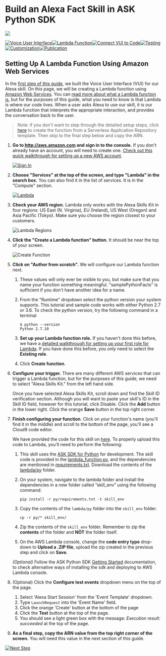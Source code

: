 # Build an Alexa Fact Skill in ASK Python SDK
<img src="https://m.media-amazon.com/images/G/01/mobile-apps/dex/alexa/alexa-skills-kit/tutorials/quiz-game/header._TTH_.png" />

[![Voice User Interface](https://m.media-amazon.com/images/G/01/mobile-apps/dex/alexa/alexa-skills-kit/tutorials/navigation/1-locked._TTH_.png)](./1-voice-user-interface.md)[![Lambda Function](https://m.media-amazon.com/images/G/01/mobile-apps/dex/alexa/alexa-skills-kit/tutorials/navigation/2-on._TTH_.png)](./2-lambda-function.md)[![Connect VUI to Code](https://m.media-amazon.com/images/G/01/mobile-apps/dex/alexa/alexa-skills-kit/tutorials/navigation/3-off._TTH_.png)](./3-connect-vui-to-code.md)[![Testing](https://m.media-amazon.com/images/G/01/mobile-apps/dex/alexa/alexa-skills-kit/tutorials/navigation/4-off._TTH_.png)](./4-testing.md)[![Customization](https://m.media-amazon.com/images/G/01/mobile-apps/dex/alexa/alexa-skills-kit/tutorials/navigation/5-off._TTH_.png)](./5-customization.md)[![Publication](https://m.media-amazon.com/images/G/01/mobile-apps/dex/alexa/alexa-skills-kit/tutorials/navigation/6-off._TTH_.png)](./6-publication.md)

## Setting Up A Lambda Function Using Amazon Web Services

In the [first step of this guide](1-voice-user-interface.md), we built the Voice User Interface (VUI) for our Alexa skill.  On this page, we will be creating a Lambda function using [Amazon Web Services](http://aws.amazon.com).  You can [read more about what a Lambda function is](http://aws.amazon.com/lambda), but for the purposes of this guide, what you need to know is that Lambda is where our code lives.  When a user asks Alexa to use our skill, it is our Lambda function that interprets the appropriate interaction, and provides the conversation back to the user.

> Note: if you don't want to step through the detailed setup steps, click [here](https://console.aws.amazon.com/lambda/home?region=us-east-1#/create/app?applicationId=arn:aws:serverlessrepo:us-east-1:173334852312:applications/alexa-skills-kit-python36-factskill) to create the function from a Serverless Application Repository template.  Then skip to the final step below and copy the ARN.

1.  **Go to http://aws.amazon.com and sign in to the console.** If you don't already have an account, you will need to create one.  [Check out this quick walkthrough for setting up a new AWS account](https://github.com/alexa/alexa-cookbook/blob/master/aws/set-up-aws.md).

    [![Sign In](https://m.media-amazon.com/images/G/01/mobile-apps/dex/alexa/alexa-skills-kit/tutorials/general/2-1-sign-in-to-the-console._TTH_.png)](https://console.aws.amazon.com/console/home)

2.  **Choose "Services" at the top of the screen, and type "Lambda" in the search box.**  You can also find it in the list of services.  It is in the "Compute" section.

    [![Lambda](https://m.media-amazon.com/images/G/01/mobile-apps/dex/alexa/alexa-skills-kit/tutorials/general/2-2-services-lambda._TTH_.png)](https://console.aws.amazon.com/lambda/home)

3.  **Check your AWS region.** Lambda only works with the Alexa Skills Kit in four regions: US East (N. Virginia), EU (Ireland), US West (Oregon) and Asia Pacific (Tokyo).  Make sure you choose the region closest to your customers.

    ![Lambda Regions](https://m.media-amazon.com/images/G/01/mobile-apps/dex/alexa/alexa-skills-kit/tutorials/general/2-3-check-region._TTH_.png)

4.  **Click the "Create a Lambda function" button.** It should be near the top of your screen.

    ![Create Function](https://m.media-amazon.com/images/G/01/mobile-apps/dex/alexa/alexa-skills-kit/tutorials/general/2-4-create-a-lambda-function._TTH_.png)

5.  **Click on "Author from scratch".**  We will configure our Lambda function next.
    1. These values will only ever be visible to you, but make sure that you name your function something meaningful. "samplePythonFacts" is sufficient if you don't have another idea for a name.

    2. From the "Runtime" dropdown select the python version your system supports.  This tutorial and sample code works with either Python 2.7 or 3.6. To check the python version, try the following command in a terminal
        ```
        $ python --version
        Python 2.7.10
        ```

    3. **Set up your Lambda function role.**  If you haven't done this before, we have a [detailed walkthrough for setting up your first role for Lambda](https://github.com/alexa/alexa-cookbook/blob/master/guides/aws-security-and-setup/lambda-role.md).  If you have done this before, you only need to select the **Existing role**.

    4. Click **Create function**.

6.  **Configure your trigger.** There are many different AWS services that can trigger a Lambda function, but for the purposes of this guide, we need to select "Alexa Skills Kit." from the left hand side.

    Once you have selected Alexa Skills Kit, scroll down and find the Skill ID verification section.  Although you will want to paste your skill's ID in the Skill ID field, however for this tutorial, click Disable.  Click the **Add** button in the lower right.  Click the orange **Save** button in the top right corner.

7.  **Finish configuring your function**. Click on your function's name (you'll find it in the middle) and scroll to the bottom of the page, you'll see a Cloud9 code editor.

    We have provided the code for this skill on [here](../lambda/py). To properly upload this code to Lambda, you'll need to perform the following:
    
    1. This skill uses the [ASK SDK for Python](https://github.com/alexa/alexa-skills-kit-sdk-for-python) for development. The skill code is provided in the [lambda_function.py](../lambda/py/lambda_function.py), and the dependencies are mentioned in [requirements.txt](../lambda/py/requirements.txt). Download the contents of the [lambda/py](../lambda/py) folder. 
    2. On your system, navigate to the lambda folder and install the dependencies in a new folder called “skill_env” using the following command:
    
        ```
        pip install -r py/requirements.txt -t skill_env
        ```
        
    3. Copy the contents of the `lambda/py` folder into the `skill_env` folder. 
    
        ```
        cp -r py/* skill_env/
        ```
    
    4. Zip the contents of the `skill_env` folder. Remember to zip the **contents** of the folder and **NOT** the folder itself.
    5. On the AWS Lambda console, change the **code entry type** drop-down to **Upload a .ZIP file**, upload the zip created in the previous step and click on **Save**.
    
    *(Optional)* Follow the ASK Python SDK [Getting Started](https://alexa-skills-kit-python-sdk.readthedocs.io/en/latest/GETTING_STARTED.html#adding-the-ask-sdk-for-python-to-your-project) documentation, to check alternative ways of installing the sdk and deploying to AWS Lambda console.

8. (Optional) Click the **Configure test events** dropdown menu on the top of the page.
  
    1. Select 'Alexa Start Session' from the 'Event Template' dropdown.
    2. Type `LaunchRequest` into the 'Event Name' field.
    3. Click the orange 'Create' button at the bottom of the page
    4. Click the **Test** button at the top of the page.
    5. You should see a light green box with the message: *Execution result: succeeded* at the top of the page.

9. **As a final step, copy the ARN value from the top right corner of the screen.** You will need this value in the next section of this guide.

[![Next Step](https://m.media-amazon.com/images/G/01/mobile-apps/dex/alexa/alexa-skills-kit/tutorials/general/buttons/button_next_connect_vui_to_code._TTH_.png)](3-connect-vui-to-code.md)

